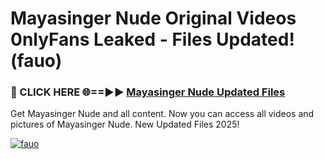 # Mayasinger Nude Original Videos 0nlyFans Leaked - Files Updated! (fauo)

<h3>🔴 CLICK HERE 🌐==►► <a href="https://tinyurl.com/52m3yx9h" rel="nofollow">Mayasinger Nude Updated Files</a></h3>

Get Mayasinger Nude and all content. Now you can access all videos and pictures of Mayasinger Nude. New Updated Files 2025!

[![fauo](https://i.imgur.com/TnHtlc8.gif)](https://tinyurl.com/52m3yx9h)
